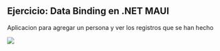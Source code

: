 ## Ejercicio: Data Binding en .NET MAUI
<p>
Aplicacion para agregar un persona y ver los registros que se han hecho
</p>


[![](agregar1)](http://https://github.com/raul0ff52/Data-Binding-.NET-MAUI/blob/a8cb33fa43763ccf903ed01f8d393fadffd30332/img-readme/Captura%20de%20pantalla%202024-11-19%20031145.png)


